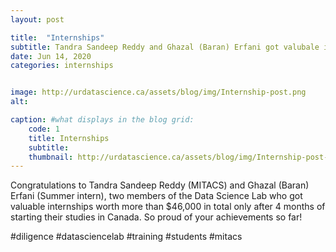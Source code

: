 ```yaml
---
layout: post

title:  "Internships"
subtitle: Tandra Sandeep Reddy and Ghazal (Baran) Erfani got valubale internships.
date: Jun 14, 2020
categories: internships


image: http://urdatascience.ca/assets/blog/img/Internship-post.png
alt: 

caption: #what displays in the blog grid:
    code: 1
    title: Internships
    subtitle: 
    thumbnail: http://urdatascience.ca/assets/blog/img/Internship-post-sqr.png
---
```


Congratulations to Tandra Sandeep Reddy (MITACS) and Ghazal (Baran) Erfani (Summer intern), two members of the Data Science Lab who got valuable internships worth more than $46,000 in total only after 4 months of starting their studies in Canada. So proud of your achievements so far!

#diligence #datasciencelab #training #students #mitacs

